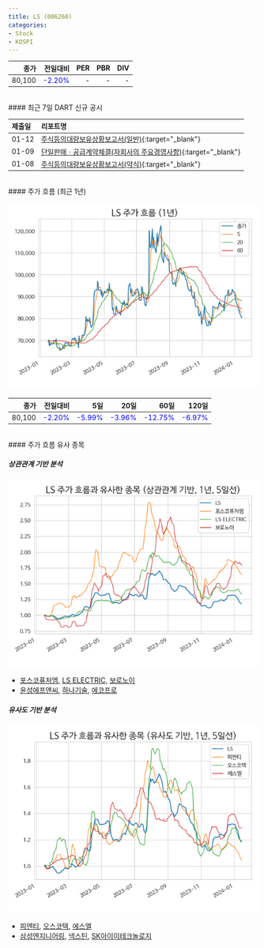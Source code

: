 ```yaml
---
title: LS (006260)
categories:
- Stock
- KOSPI
---
```


|종가|전일대비|PER|PBR|DIV|
|---:|-------:|--:|--:|--:|
|80,100|<span style="color: blue">-2.20%</span>|-|-|-|

<!-- more -->

<br>
#### 최근 7일 DART 신규 공시


|제출일|리포트명|
|:-----|:-------|
|01-12|[주식등의대량보유상황보고서(일반)](https://dart.fss.or.kr/dsaf001/main.do?rcpNo=20240112000503){:target="_blank"}|
|01-09|[단일판매ㆍ공급계약체결(자회사의 주요경영사항)](https://dart.fss.or.kr/dsaf001/main.do?rcpNo=20240109800114){:target="_blank"}|
|01-08|[주식등의대량보유상황보고서(약식)](https://dart.fss.or.kr/dsaf001/main.do?rcpNo=20240108000148){:target="_blank"}|

<br>
#### 주가 흐름 (최근 1년)

![006260](/assets/images/stock/006260.png)

|종가|전일대비|5일|20일|60일|120일|
|---:|-------:|--:|---:|---:|----:|
|80,100|<span style="color: blue">-2.20%</span>|<span style="color: blue">-5.99%</span>|<span style="color: blue">-3.96%</span>|<span style="color: blue">-12.75%</span>|<span style="color: blue">-6.97%</span>|

<br>
#### 주가 흐름 유사 종목

##### 상관관계 기반 분석

![006260](/assets/images/stock/006260_corr.png)
- [포스코퓨처엠](/003670/), [LS ELECTRIC](/010120/), [보로노이](/310210/)
- [윤성에프앤씨](/372170/), [하나기술](/299030/), [에코프로](/086520/)

##### 유사도 기반 분석

![006260](/assets/images/stock/006260_sim.png)
- [피엔티](/137400/), [오스코텍](/039200/), [에스엘](/005850/)
- [삼성엔지니어링](/028050/), [넥스틴](/348210/), [SK아이이테크놀로지](/361610/)